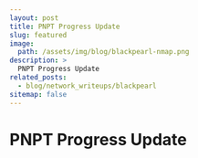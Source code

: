 ```yaml
---
layout: post
title: PNPT Progress Update
slug: featured
image: 
  path: /assets/img/blog/blackpearl-nmap.png
description: >
  PNPT Progress Update
related_posts:
  - blog/network_writeups/blackpearl
sitemap: false
---
```


# PNPT Progress Update

